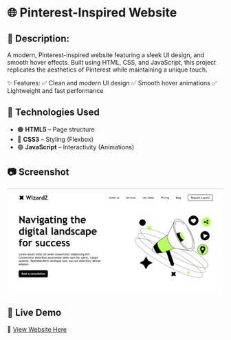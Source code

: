 # 🌐 Pinterest-Inspired Website  

## 📌 Description:
A modern, Pinterest-inspired website featuring a sleek UI design, and smooth hover effects. Built using HTML, CSS, and JavaScript, this project replicates the aesthetics of Pinterest while maintaining a unique touch.

✨ Features:
✅ Clean and modern UI design
✅ Smooth hover animations
✅ Lightweight and fast performance 

## 🔧 Technologies Used  
- 🟠 **HTML5** – Page structure  
- 🔵 **CSS3** – Styling (Flexbox)  
- 🟢 **JavaScript** – Interactivity (Animations)

## 📷 Screenshot  
![Website Preview](screenshot.png)  

## 🚀 Live Demo  
🔗 [View Website Here](https://aadi-si.github.io/Modern-web-ui/)  


